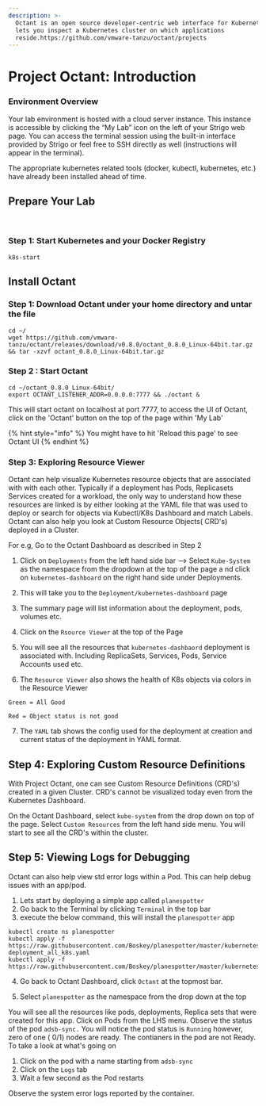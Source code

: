```yaml
---
description: >-
  Octant is an open source developer-centric web interface for Kubernetes that
  lets you inspect a Kubernetes cluster on which applications
  reside.https://github.com/vmware-tanzu/octant/projects‌
---
```


# Project Octant: Introduction

### Environment Overview <a id="environment-overview"></a>

Your lab environment is hosted with a cloud server instance. This instance is accessible by clicking the “My Lab” icon on the left of your Strigo web page. You can access the terminal session using the built-in interface provided by Strigo or feel free to SSH directly as well \(instructions will appear in the terminal\).‌

The appropriate kubernetes related tools \(docker, kubectl, kubernetes, etc.\) have already been installed ahead of time.‌

## Prepare Your Lab <a id="prepare-your-lab"></a>

‌

### Step 1: Start Kubernetes and your Docker Registry <a id="step-1-start-kubernetes-and-your-docker-registry"></a>

```text
k8s-start
```

## Install Octant

### ‌Step 1: Download Octant under your home directory and untar the file

```text
cd ~/ 
wget https://github.com/vmware-tanzu/octant/releases/download/v0.8.0/octant_0.8.0_Linux-64bit.tar.gz && tar -xzvf octant_0.8.0_Linux-64bit.tar.gz
```

### Step 2 : Start Octant <a id="step-2-start-octant"></a>

```text
cd ~/octant_0.8.0_Linux-64bit/
export OCTANT_LISTENER_ADDR=0.0.0.0:7777 && ./octant &
```

This will start octant on localhost at port 7777, to access the UI of Octant, click on the 'Octant' button on the top of the page within 'My Lab'

{% hint style="info" %}
You might have to hit 'Reload this page' to see Octant UI
{% endhint %}

### Step 3: Exploring Resource Viewer

Octant can help visualize Kubernetes resource objects that are associated with with each other. Typically if a deployment has Pods, Replicasets Services created for a workload, the only way to understand how these resources are linked is by either looking at the YAML file that was used to deploy or search for objects via Kubectl/K8s Dashboard and match Labels. Octant can also help you look at Custom Resource Objects\( CRD's\) deployed in a Cluster.

For e.g, Go to the Octant Dashboard as described in Step 2 

1. Click on `Deployments` from the left hand side bar --&gt; Select `Kube-System` as the namespace from the dropdown at the top of the page a nd click on `kubernetes-dashboard` on the right hand side under Deployments. 

2. This will take you to the `Deployment/kubernetes-dashboard` page 

3. The summary page will list information about the deployment, pods, volumes etc. 

4. Click on the `Rsource Viewer` at the top of the Page 

5. You will see all the resources that `kubernetes-dashbaord` deployment is associated with. Including ReplicaSets, Services, Pods, Service Accounts used etc.

6. The `Resource Viewer` also shows the health of K8s objects via colors in the Resource Viewer

`Green = All Good`

 `Red = Object status is not good`

7. The `YAML` tab shows the config used for the deployment at creation and current status of the deployment in YAML format. 

## Step 4: Exploring Custom Resource Definitions

With Project Octant, one can see  Custom Resource Definitions \(CRD's\) created in a given Cluster. CRD's cannot be visualized today even from the Kubernetes Dashboard. 

On the Octant Dashboard, select `kube-system` from the drop down on top of the page. Select `Custom Resources` from the left hand side menu. You will start to see all the  CRD's within the cluster.

## Step 5: Viewing Logs for Debugging

Octant can also help view std error logs  within a Pod. This can help debug issues with an app/pod. 

1. Lets start by deploying a simple app called `planespotter`
2. Go back to the Terminal by clicking `Terminal` in the top bar
3. execute the below command, this will install the `planespotter` app

```text
kubectl create ns planespotter
kubectl apply -f https://raw.githubusercontent.com/Boskey/planespotter/master/kubernetes/frontend-deployment_all_k8s.yaml 
kubectl apply -f https://raw.githubusercontent.com/Boskey/planespotter/master/kubernetes/redis_and_adsb_sync_all_k8s.yaml    
```

4. Go back to Octant Dashboard, click `Octant` at the topmost bar.

5. Select `planespotter` as the namespace from the drop down at the top 

You will see all the resources like pods, deployments, Replica sets that were created for this app. Click on Pods from the LHS menu. Observe the status of the pod `adsb-sync.` You will notice the pod status is `Running` however,  zero of one \( 0/1\)  nodes are ready. The contianers in the pod are not Ready. To take a look at what's going on

1. Click on the pod with a name starting from `adsb-sync` 
2. Click on the `Logs` tab
3. Wait a few second as the Pod restarts

Observe the system error logs reported by the container. 







